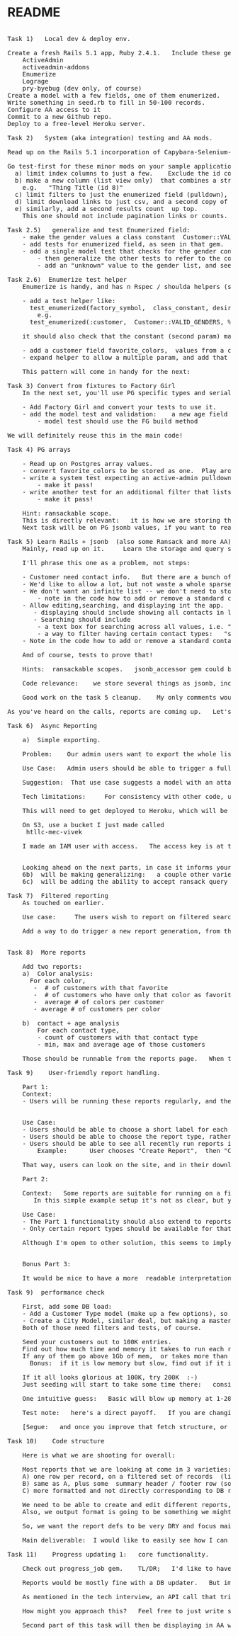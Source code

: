 # README

<pre>

Task 1)   Local dev & deploy env.   

Create a fresh Rails 5.1 app, Ruby 2.4.1.   Include these gems:
	ActiveAdmin
	activeadmin-addons
	Enumerize
	Lograge
	pry-byebug (dev only, of course)
Create a model with a few fields, one of them enumerized.   
Write something in seed.rb to fill in 50-100 records.   
Configure AA access to it
Commit to a new Github repo.   
Deploy to a free-level Heroku server.   

Task 2)   System (aka integration) testing and AA mods.  

Read up on the Rails 5.1 incorporation of Capybara-Selenium-Chrome as default system-test framework, in Minitest.    We're trying to stick to that.  

Go test-first for these minor mods on your sample application:  
  a) limit index columns to just a few.    Exclude the id column.   
  b) make a new column (list view only)  that combines a string and the id, *and that value should link to the view page of the object*
	e.g.   "Thing Title (id 8)"    
  c) limit filters to just the enumerized field (pulldown),  and _contains search in a text field.  
  d) limit download links to just csv, and a second copy of the download link *above* the list.     
  e) similarly, add a second results count  up top.  
	This one should not include pagination links or counts.   Just "N matching #{model_plural}"  

Task 2.5)   generalize and test Enumerized field:  
	- make the gender values a class constant  Customer::VALID_GENDERS
	- add tests for enumerized field, as seen in that gem.   
	- add a single model test that checks for the gender constant values
		- then generalize the other tests to refer to the constant 
		- add an "unknown" value to the gender list, and see that only the model test breaks.

Task 2.6)  Enumerize test helper
	Enumerize is handy, and has n Rspec / shoulda helpers (see on github).       We're trying to stick to Minitest, so let's create something similar that shortens our tests.  

	- add a test helper like: 
	  test_enumerized(factory_symbol,  class_constant, desired_array, same_order_required = false)
		e.g.
	  test_enumerized(:customer,  Customer::VALID_GENDERS, %w(male female))

	it should also check that the constant (second param) matches the expected values.   Basically, just a helper form of my commit.  

	- add a customer field favorite_colors,  values from a constant again,   enumerized multiple: true   
	- expand helper to allow a multiple param, and add that check to the helper.   

	This pattern will come in handy for the next:

Task 3) Convert from fixtures to Factory Girl
	In the next set, you'll use PG specific types and serialization, so really need to run our test data through the model code.  

	- Add Factory Girl and convert your tests to use it.
	- add the model test and validation:    a new age field that should be between 18 and 99
		- model test should use the FG build method

We will definitely reuse this in the main code!  

Task 4) PG arrays

	- Read up on Postgres array values.     
	- convert favorite_colors to be stored as one.  Play around in SQL with storing and querying, so you'll be able to read ActiveRelation-generated SQL.   
	- write a system test expecting an active-admin pulldown filter for customers with that favorite color in that list.   
		- make it pass!  
	- write another test for an additional filter that lists the colors as a set of checkboxes, where customers colors match  *any* of the checked colors.  
	 	- make it pass!  
		
	Hint: ransackable scope.   
	This is directly relevant:   it is how we are storing the Data Problem flags on Carbon Records.  
	Next task will be on PG jsonb values, if you want to read ahead.  

Task 5) Learn Rails + jsonb  (also some Ransack and more AA)  
	Mainly, read up on it.     Learn the storage and query syntax in PG directly -- along the way, try out some inserts and queries directly in SQL.   Although Rails & Arel hide most of that, as usual, the syntax and operators are unusual.  When debugging, it helps to be able to read the SQL logs, to make sure Arel is doing what you intended.     Among the other things you can google:  https://www.postgresql.org/docs/9.4/static/datatype-json.html

	I'll phrase this one as a problem, not steps:  

	- Customer need contact info.   But there are a bunch of common ways:   mobile, landline, email, twitter, slack, facebook, etc.   
	- We'd like to allow a lot, but not waste a whole sparse column on each of them.    
	- We don't want an infinite list -- we don't need to store customers' Geocities handle :-) -- so limit to a chosen list of 10-15.   
		- note in the code how to add or remove a standard contact type.    
	- Allow editing,searching, and displaying int the app.  
	   - displaying should include showing all contacts in list view.    Probably in one column, since 10-15 mostly empty columns is lame.  
	   - Searching should include
		- a text box for searching across all values, i.e. "one of their contacts contains 'vivek'"  
		- a way to filter having certain contact types:   "show only customers that have a facebook and an email"   
	- Note in the code how to add or remove a standard contact type.   

	And of course, tests to prove that!  

	Hints:  ransackable scopes.   jsonb_accessor gem could be useful, depending on choices.   

	Code relevance:    we store several things as jsonb, including the important raw data that comes from the partners.     I also use it for result recording and other feedback / messages.   I have placeholders for more, as I anticipate needing it for various particular carbon-calculation parameters, per product or partner.

	Good work on the task 5 cleanup.    My only comments would be minor style questions, so I'll skip right over them here, and make sure we keep you moving.     

As you've heard on the calls, reports are coming up.   Let's get you there.     This is a sizable one, and much more like a full coding problem.   

Task 6)  Async Reporting 

	a)  Simple exporting.

	Problem:    Our admin users want to export the whole list pretty often.    Customers, in (imaginary) production use, are so numerous that foreground AA exporting is taking too long.  It needs to go in the background.   Looking ahead, we need to get away from AA export anyhow, to do more interesting reporting.    

	Use Case:   Admin users should be able to trigger a full export of all customers that runs in the background.   "Full" meaning all fields, including the contact types.     When it's done, they would like to have that export findable on the site, and be able to share a link to it, rather than handing the full file around on email.     

	Suggestion:  That use case suggests a model with an attached file.   After creation, it could send its job to the queue, but otherwise can be managed by AA. 

	Tech limitations:     For consistency with other code, use Carrierwave for attachements, and S3 for storage, at least on production.   (Dev storage is your choice -- I'm fine with S3 even locally, for consistency)        Heroku doesn't offer Redis yet in its Indian regional deploys, so use Delayed::Job w/ AR storage.      (Also, this is a low-volume queue, so the DB penalty of DJ is insignificant)  

	This will need to get deployed to Heroku, which will be another step

	On S3, use a bucket I just made called
	 htllc-mec-vivek

	I made an IAM user with access.   The access key is at the bottom of this email.    The secret I will skype you, for a modicum of security.    Remember not to post the keys to github.


	Looking ahead on the next parts, in case it informs your design:  
	6b)  will be making generalizing:   a couple other varieties of reports, that do some calculations for different output
	6c)  will be adding the ability to accept ransack query params to limit the reporting.   

Task 7)  Filtered reporting
	As touched on earlier.

	Use case:     The users wish to report on filtered search results.      (For BasicCustomer, this isn't very different from the built-in export, but is more useful for other types)

	Add a way to do trigger a new report generation, from the Customer index page, that limits the reporting to the filter results.    Passing the ransack filters is OK -- we do not need to pass exact id list or such.   


Task 8)  More reports

	Add two reports:  
	a)  Color analysis:   
	  For each color,
	   -  # of customers with that favorite
	   -  # of customers who have only that color as favorite. 
	   -  average # of colors per customer
	   - average # of customers per color

	b)  contact + age analysis
	    For each contact type,
		- count of customers with that contact type
		- min, max and average age of those customers

	Those should be runnable from the reports page.   When task 7 is done, they should also accept filtering restriction.   

Task 9)    User-friendly report handling.  

	Part 1:
	Context:  
	- Users will be running these reports regularly, and the details of the run will be hard to remember with generic labels and filenames.   (The details are not just the parameters, but when it was run, it's intended purpose, etc).      


	Use Case:    
	- Users should be able to choose a short label for each report run.     The label should also be incorporated into the resulting filename.      The label should be case-insensitive unique.      
	- Users should be able to choose the report type, rather than have a button or separate page for every type.   (Eventually, there might be a dozen types)
	- Users should be able to see all recently run reports in a list.   
	    Example:      User chooses "Create Report",  then "Color Report", then a label of "Colors 4 Apr before upload".    The resulting index page entry should show that label, and the file should be named something like "Colors 4 Apr before upload.csv".   Or, as a code I prefer less spaces, so perhaps "Colors-4-Apr-before-upload.csv" or even "colors-4-apr-before-upload.csv"    

	That way, users can look on the site, and in their download directory, and see more descriptive names for the reports.  The filenames will also be more helpful to other staff looking in a shared dropbox directory.   

	Part 2:  

	Context:   Some reports are suitable for running on a filtered subset of data, but some won't be.   
	   In this simple example setup it's not as clear, but you can see that the Color report is less useful, even a little misleading, if the data set is filtered for colors --  many color rows will be zeros.   

	Use Case:   
	- The Part 1 functionality should also extend to reports run from the Customers page, with filter parameters.    
	- Only certain report types should be available for that functionality.    For this example, let's prevent the Color report from being chosen from the filtered Customers page.  

	Although I'm open to other solution, this seems to imply an embedded form:   Pulldown for the (filter-friendly) report type, and a box for the label.  


	Bonus Part 3:  

	It would be nice to have a more  readable interpretation of those ransack parameters.    AA prints one in the right column, under the filters.      See if you could leverage that, or copy the code out, to add a "filter description" to the report object.   Or perhaps there is a different gem or gist out there for translating ransack speak into english?

Task 9)  performance check

	First, add some DB load:   
	- Add a Customer Type model (make up a few options), so that Customer belongs to Customer Type.   
	- Create a City Model, similar deal, but making a master list of 100 Faker cities.    Replace the City field with a belongs_to there. 
	Both of those need filters and tests, of course.  
	    
	Seed your customers out to 100K entries.   
	Find out how much time and memory it takes to run each report with it.     
	If any of them go above 1Gb of mem,  or takes more than 5min to run,   see if you can bring that down.   
	  Bonus:  if it is low memory but slow, find out if it is DB or CPU taking the most time.     (All on your local is fine for now)

	If it all looks glorious at 100K, try 200K  :-)     
	Just seeding will start to take some time there:   consider keeping a spare copy of seeded DBs around to reload.  (pg createdb -T)

	One intuitive guess:   Basic will blow up memory at 1-200K.    It's doing customer.ransack.result, meaning it's slurping all of them in at once.  

	Test note:   here's a direct payoff.   If you are changing your fetch structure, your report-accuracy  and -UI tests should stay green.    So we are both confident it is working the same as before.  

	[Segue:   and once you improve that fetch structure, or whatever, we don't want to repeat it everywhere] 

Task 10)    Code structure  

	Here is what we are shooting for overall:  

	Most reports that we are looking at come in 3 varieties:  
	A) one row per record, on a filtered set of records  (like Basic)
	B) same as A, plus some  summary header / footer row (sorta like Basic plus some Color summary rows) 
	C) more formatted and not directly corresponding to DB rows (like Color or Contact)  

	We need to be able to create and edit different reports, particularly types A and B,  in a nice DRY fashion.   This is because a lot of the feedback and back-and-forth on the reports is going to be about the details of how individual columns are calculated, and how rows are filtered and ordered.    Also, performance will be important, with 100K-300K row reports pretty common.   
	Also, we output format is going to be something we might have to change.     Or, more likely,  we might need to improve DB, CPU, or RAM   performance, by changing around the query and retrieve pattern.       And we might have 10-15 report variations.   

	So, we want the report defs to be very DRY and focus mainly on the row-and-column calculations.   And for A and B, it can mainly be row calculations.    If we've got a speedy / low-mem way to pull and report on 100K rows, we don't want to repeat the code in every variation.   

	Main deliverable:  I would like to easily see how I can make three variations on Basic Customer, with a bunch of different custom columns, mainly by specifying and coding up those custom columns.      I would like to write the accuracy test (leveraging some modules / helpers), then mainly only have to code the report-specific behavior:    custom columns, column ordering and headers, maybe some hardcoded filtering and ordering.    

Task 11)    Progress updating 1:   core functionality.  

	Check out progress_job gem.    TL/DR;   I'd like to have something like that, but without it's critical flaw:   it doesn't work if your core job work is inside a transaction.   

	Reports would be mostly fine with a DB updater.   But imports and other data-modifying jobs have to be transactional.   Even some reports might need a transaction, to prevent race conditions with edits, and inconsistent data.   

	As mentioned in the tech interview, an API call that triggered an update in a job-focused model (like Report or Import, but not Customer) would "escape" the transaction.     We don't need a full-fledged gem for sure.    But being able to call something like update_status(status[, pct])  in the job will really let us give better feedback to the users.  

	How might you approach this?   Feel free to just write some tests first, and sketch ideas if you're not sure; we could discuss.     Although tests are also tricky here.   

	Second part of this task will then be displaying in AA with Ajax, updated every few seconds.   

</pre>
